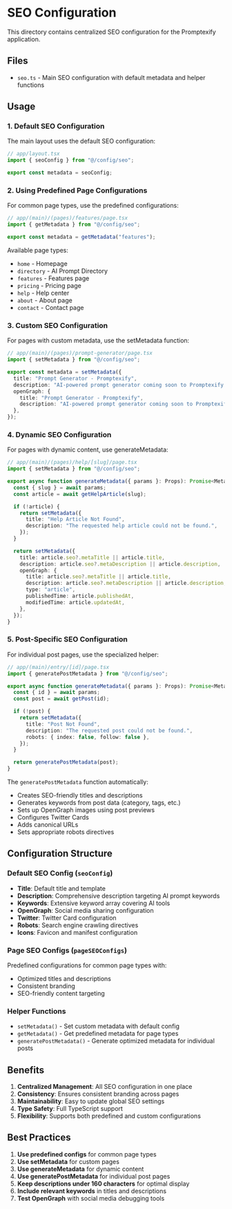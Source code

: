 # SEO Configuration

This directory contains centralized SEO configuration for the Promptexify application.

## Files

- `seo.ts` - Main SEO configuration with default metadata and helper functions

## Usage

### 1. Default SEO Configuration

The main layout uses the default SEO configuration:

```typescript
// app/layout.tsx
import { seoConfig } from "@/config/seo";

export const metadata = seoConfig;
```

### 2. Using Predefined Page Configurations

For common page types, use the predefined configurations:

```typescript
// app/(main)/(pages)/features/page.tsx
import { getMetadata } from "@/config/seo";

export const metadata = getMetadata("features");
```

Available page types:
- `home` - Homepage
- `directory` - AI Prompt Directory
- `features` - Features page
- `pricing` - Pricing page
- `help` - Help center
- `about` - About page
- `contact` - Contact page

### 3. Custom SEO Configuration

For pages with custom metadata, use the setMetadata function:

```typescript
// app/(main)/(pages)/prompt-generator/page.tsx
import { setMetadata } from "@/config/seo";

export const metadata = setMetadata({
  title: "Prompt Generator - Promptexify",
  description: "AI-powered prompt generator coming soon to Promptexify.",
  openGraph: {
    title: "Prompt Generator - Promptexify",
    description: "AI-powered prompt generator coming soon to Promptexify.",
  },
});
```

### 4. Dynamic SEO Configuration

For pages with dynamic content, use generateMetadata:

```typescript
// app/(main)/(pages)/help/[slug]/page.tsx
import { setMetadata } from "@/config/seo";

export async function generateMetadata({ params }: Props): Promise<Metadata> {
  const { slug } = await params;
  const article = await getHelpArticle(slug);

  if (!article) {
    return setMetadata({
      title: "Help Article Not Found",
      description: "The requested help article could not be found.",
    });
  }

  return setMetadata({
    title: article.seo?.metaTitle || article.title,
    description: article.seo?.metaDescription || article.description,
    openGraph: {
      title: article.seo?.metaTitle || article.title,
      description: article.seo?.metaDescription || article.description,
      type: "article",
      publishedTime: article.publishedAt,
      modifiedTime: article.updatedAt,
    },
  });
}
```

### 5. Post-Specific SEO Configuration

For individual post pages, use the specialized helper:

```typescript
// app/(main)/entry/[id]/page.tsx
import { generatePostMetadata } from "@/config/seo";

export async function generateMetadata({ params }: Props): Promise<Metadata> {
  const { id } = await params;
  const post = await getPost(id);

  if (!post) {
    return setMetadata({
      title: "Post Not Found",
      description: "The requested post could not be found.",
      robots: { index: false, follow: false },
    });
  }

  return generatePostMetadata(post);
}
```

The `generatePostMetadata` function automatically:
- Creates SEO-friendly titles and descriptions
- Generates keywords from post data (category, tags, etc.)
- Sets up OpenGraph images using post previews
- Configures Twitter Cards
- Adds canonical URLs
- Sets appropriate robots directives

## Configuration Structure

### Default SEO Config (`seoConfig`)

- **Title**: Default title and template
- **Description**: Comprehensive description targeting AI prompt keywords
- **Keywords**: Extensive keyword array covering AI tools
- **OpenGraph**: Social media sharing configuration
- **Twitter**: Twitter Card configuration
- **Robots**: Search engine crawling directives
- **Icons**: Favicon and manifest configuration

### Page SEO Configs (`pageSEOConfigs`)

Predefined configurations for common page types with:
- Optimized titles and descriptions
- Consistent branding
- SEO-friendly content targeting

### Helper Functions

- `setMetadata()` - Set custom metadata with default config
- `getMetadata()` - Get predefined metadata for page types
- `generatePostMetadata()` - Generate optimized metadata for individual posts

## Benefits

1. **Centralized Management**: All SEO configuration in one place
2. **Consistency**: Ensures consistent branding across pages
3. **Maintainability**: Easy to update global SEO settings
4. **Type Safety**: Full TypeScript support
5. **Flexibility**: Supports both predefined and custom configurations

## Best Practices

1. **Use predefined configs** for common page types
2. **Use setMetadata** for custom pages
3. **Use generateMetadata** for dynamic content
4. **Use generatePostMetadata** for individual post pages
5. **Keep descriptions under 160 characters** for optimal display
6. **Include relevant keywords** in titles and descriptions
7. **Test OpenGraph** with social media debugging tools 